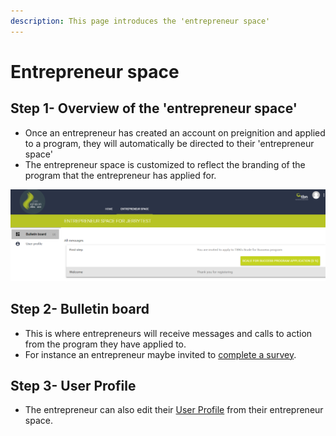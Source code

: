 ```yaml
---
description: This page introduces the 'entrepreneur space'
---
```


# Entrepreneur space

## Step 1-  Overview of the 'entrepreneur space'

* Once an entrepreneur has created an account on preignition and applied to a program, they will automatically be directed to their 'entrepreneur space'
* The entrepreneur space is customized to reflect the branding of the program that the entrepreneur has applied for.

![Example of an entrepreneur space for an entrepreneur who has applied for TBN Kenya](<../.gitbook/assets/image_guide (41).png>)

## Step 2-  Bulletin board

* This is where entrepreneurs will receive messages and calls to action from the program they have applied to.
* For instance an entrepreneur maybe invited to [complete a survey](completing-a-survey.md).  

## Step 3- User Profile

* The entrepreneur can also edit their [User Profile](user-profile.md) from their entrepreneur space. 
